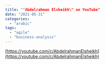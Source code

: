 ```yaml
---
title: ""Abdelrahman Elsheikh\" on YouTube"
date: "2021-05-31"
categories: 
  - "arabic"
tags: 
  - "agile"
  - "business-analysis"
---
```


[https://youtube.com/c/AbdelrahmanElsheikh](https://youtube.com/c/AbdelrahmanElsheikh)
